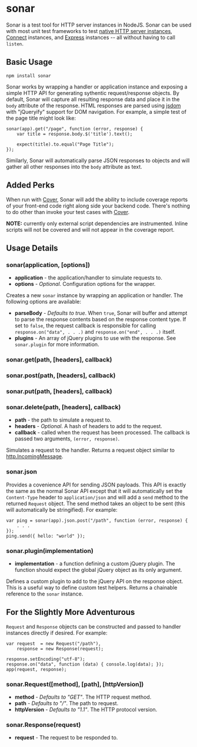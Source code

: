 sonar
=====

Sonar is a test tool for HTTP server instances in NodeJS. Sonar can be used with
most unit test frameworks to test [native HTTP server instances][1],
[Connect][2] instances, and [Express][3] instances -- all without having to
call `listen`.

## Basic Usage

    npm install sonar

Sonar works by wrapping a handler or application instance and exposing a simple
HTTP API for generating sythentic request/response objects. By default, Sonar
will capture all resulting response data and place it in the `body` attribute
of the response. HTML responses are parsed using [jsdom][4] with "jQueryify"
support for DOM navigation. For example, a simple test of the page title might
look like:

    sonar(app).get("/page", function (error, response) {
        var title = response.body.$('title').text();
        
        expect(title).to.equal("Page Title");
    });

Similarly, Sonar will automatically parse JSON responses to objects and will
gather all other responses into the `body` attribute as text.

## Added Perks

When run with [Cover][6], Sonar will add the ability to include coverage reports
of your front-end code right along side your backend code. There's nothing to do
other than invoke your test cases with [Cover][6].

**NOTE:** currently only external script dependencies are instrumented. Inline
scripts will not be covered and will not appear in the coverage report.

## Usage Details

### sonar(application, [options])

 + **application** - the application/handler to simulate requests to.
 + **options** - _Optional_. Configuration options for the wrapper.

Creates a new `sonar` instance by wrapping an application or handler. The
following options are available:

 + **parseBody** - _Defaults to true_. When `true`, Sonar will buffer and
    attempt to parse the response contents based on the response content type.
    If set to `false`, the request callback is responsible for calling
    `response.on("data", . . .)` and `response.on("end", . . .)` itself.
 + **plugins** - An array of jQuery plugins to use with the response. See
    `sonar.plugin` for more information.

### sonar.get(path, [headers], callback)
### sonar.post(path, [headers], callback)
### sonar.put(path, [headers], callback)
### sonar.delete(path, [headers], callback)

 + **path** - the path to simulate a request to.
 + **headers** - _Optional_. A hash of headers to add to the request.
 + **callback** - called when the request has been processed. The callback is
    passed two arguments, `(error, response)`.

Simulates a request to the handler. Returns a request object similar to
[http.IncomingMessage][5].

### sonar.json

Provides a covenience API for sending JSON payloads. This API is exactly the
same as the normal Sonar API except that it will automatically set the
`Content-Type` header to `application/json` and will add a `send` method to
the returned `Request` object. The send method takes an object to be sent
(this will automatically be stringified). For example:

    var ping = sonar(app).json.post("/path", function (error, response) {
        . . .
    });
    ping.send({ hello: "world" });

### sonar.plugin(implementation)

 + **implementation** - a function defining a custom jQuery plugin. The function
    should expect the global jQuery object as its only argument.

Defines a custom plugin to add to the jQuery API on the response object. This
is a useful way to define custom test helpers. Returns a chainable reference to
the `sonar` instance.

## For the Slightly More Adventurous

`Request` and `Response` objects can be constructed and passed to handler
instances directly if desired. For example:

    var request  = new Request("/path"),
        response = new Response(request);
    
    response.setEncoding("utf-8");
    response.on("data", function (data) { console.log(data); });
    app(request, response);
    
### sonar.Request([method], [path], [httpVersion])

 + **method** - _Defaults to "GET"_. The HTTP request method.
 + **path** - _Defaults to "/"_. The path to request.
 + **httpVersion** - _Defaults to "1.1"_. The HTTP protocol version.

### sonar.Response(request)

 + **request** - The request to be responded to.

[1]: http://nodejs.org/api/http.html#http_http_createserver_requestlistener "HTTP Server"
[2]: http://www.senchalabs.org/connect/ "Connect"
[3]: http://expressjs.com/ "Express"
[4]: https://github.com/tmpvar/jsdom "jsdom"
[5]: http://nodejs.org/api/http.html#http_http_incomingmessage "IncomingMessage"
[6]: https://github.com/itay/node-cover.git "Cover"
